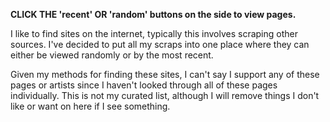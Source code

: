 **CLICK THE 'recent' OR 'random' buttons on the side to view pages.**

I like to find sites on the internet, typically this involves
scraping other sources. I've decided to put all my scraps into one place
where they can either be viewed randomly or by the most recent.

Given my methods for finding these sites, I can't say I support any of 
these pages or artists since I haven't looked through all of these pages 
individually. This is not my curated list, although I will remove things I 
don't like or want on here if I see something.
